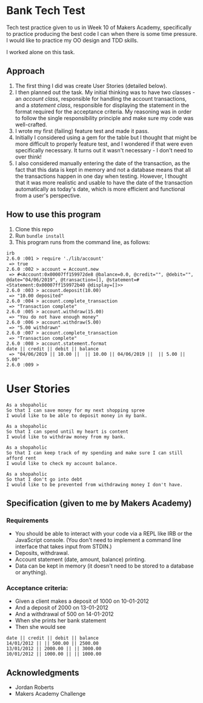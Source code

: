# Bank Tech Test

Tech test practice given to us in Week 10 of Makers Academy, specifically to practice producing the best code I can when there is some time pressure. I would like to practice my OO design and TDD skills.

I worked alone on this task.

## Approach
1. The first thing I did was create User Stories (detailed below).
2. I then planned out the task. My initial thinking was to have two classes - an *account class*, responsible for handling the account transactions, and a *statement class*, responsible for displaying the statement in the format required for the acceptance criteria. My reasoning was in order to follow the single responsibility principle and make sure my code was well-crafted.
3. I wrote my first (failing) feature test and made it pass.
4. Initially I considered using a gem for the table but I thought that might be more difficult to properly feature test, and I wondered if that were even specifically necessary. It turns out it wasn't necessary - I don't need to over think!
5. I also considered manually entering the date of the transaction, as the fact that this data is kept in memory and not a database means that all the transactions happen in one day when testing. However, I thought that it was more realistic and usable to have the date of the transaction automatically as today's date, which is more efficient and functional from a user's perspective. 

## How to use this program
1. Clone this repo
2. Run `bundle install`
3. This program runs from the command line, as follows:

```
irb
2.6.0 :001 > require './lib/account'
 => true
2.6.0 :002 > account = Account.new
 => #<Account:0x00007ff159972de8 @balance=0.0, @credit="", @debit="", @date="04/06/2019", @transaction=[], @statement=#<Statement:0x00007ff159972b40 @display=[]>>
2.6.0 :003 > account.deposit(10.00)
 => "10.00 deposited"
2.6.0 :004 > account.complete_transaction
 => "Transaction complete"
2.6.0 :005 > account.withdraw(15.00)
 => "You do not have enough money"
2.6.0 :006 > account.withdraw(5.00)
 => "5.00 withdrawn"
2.6.0 :007 > account.complete_transaction
 => "Transaction complete"
2.6.0 :008 > account.statement.format
date || credit || debit || balance
 => "04/06/2019 || 10.00 ||  || 10.00 || 04/06/2019 ||  || 5.00 || 5.00"
2.6.0 :009 >
```

# User Stories

```
As a shopaholic
So that I can save money for my next shopping spree
I would like to be able to deposit money in my bank.

As a shopaholic
So that I can spend until my heart is content
I would like to withdraw money from my bank.

As a shopaholic
So that I can keep track of my spending and make sure I can still afford rent
I would like to check my account balance.

As a shopaholic
So that I don't go into debt
I would like to be prevented from withdrawing money I don't have.
```

## Specification (given to me by Makers Academy)
### Requirements
* You should be able to interact with your code via a REPL like IRB or the JavaScript console. (You don't need to implement a command line interface that takes input from STDIN.)
* Deposits, withdrawal.
* Account statement (date, amount, balance) printing.
* Data can be kept in memory (it doesn't need to be stored to a database or anything).
### Acceptance criteria:
- Given a client makes a deposit of 1000 on 10-01-2012
- And a deposit of 2000 on 13-01-2012
- And a withdrawal of 500 on 14-01-2012
- When she prints her bank statement
- Then she would see

```
date || credit || debit || balance
14/01/2012 || || 500.00 || 2500.00
13/01/2012 || 2000.00 || || 3000.00
10/01/2012 || 1000.00 || || 1000.00
```

## Acknowledgments
- Jordan Roberts
- Makers Academy Challenge

